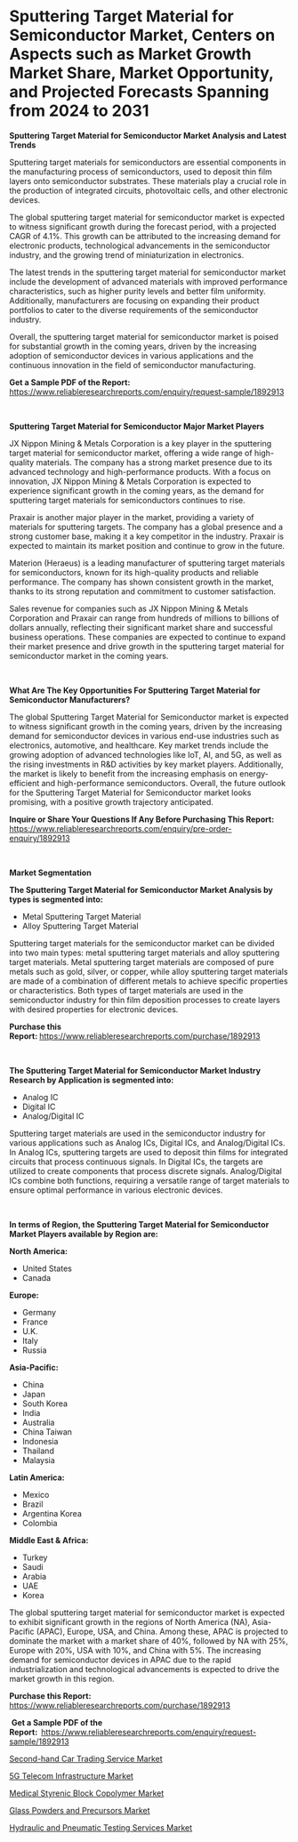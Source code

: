 <p><h1>Sputtering Target Material for Semiconductor Market, Centers on Aspects such as Market Growth Market Share, Market Opportunity, and Projected Forecasts Spanning from 2024 to 2031</h1></p><p><strong>Sputtering Target Material for Semiconductor Market Analysis and Latest Trends</strong></p>
<p><p>Sputtering target materials for semiconductors are essential components in the manufacturing process of semiconductors, used to deposit thin film layers onto semiconductor substrates. These materials play a crucial role in the production of integrated circuits, photovoltaic cells, and other electronic devices.</p><p>The global sputtering target material for semiconductor market is expected to witness significant growth during the forecast period, with a projected CAGR of 4.1%. This growth can be attributed to the increasing demand for electronic products, technological advancements in the semiconductor industry, and the growing trend of miniaturization in electronics.</p><p>The latest trends in the sputtering target material for semiconductor market include the development of advanced materials with improved performance characteristics, such as higher purity levels and better film uniformity. Additionally, manufacturers are focusing on expanding their product portfolios to cater to the diverse requirements of the semiconductor industry.</p><p>Overall, the sputtering target material for semiconductor market is poised for substantial growth in the coming years, driven by the increasing adoption of semiconductor devices in various applications and the continuous innovation in the field of semiconductor manufacturing.</p></p>
<p><strong>Get a Sample PDF of the Report:&nbsp;</strong> <a href="https://www.reliableresearchreports.com/enquiry/request-sample/1892913">https://www.reliableresearchreports.com/enquiry/request-sample/1892913</a></p>
<p>&nbsp;</p>
<p><strong>Sputtering Target Material for Semiconductor Major Market Players</strong></p>
<p><p>JX Nippon Mining & Metals Corporation is a key player in the sputtering target material for semiconductor market, offering a wide range of high-quality materials. The company has a strong market presence due to its advanced technology and high-performance products. With a focus on innovation, JX Nippon Mining & Metals Corporation is expected to experience significant growth in the coming years, as the demand for sputtering target materials for semiconductors continues to rise.</p><p>Praxair is another major player in the market, providing a variety of materials for sputtering targets. The company has a global presence and a strong customer base, making it a key competitor in the industry. Praxair is expected to maintain its market position and continue to grow in the future.</p><p>Materion (Heraeus) is a leading manufacturer of sputtering target materials for semiconductors, known for its high-quality products and reliable performance. The company has shown consistent growth in the market, thanks to its strong reputation and commitment to customer satisfaction.</p><p>Sales revenue for companies such as JX Nippon Mining & Metals Corporation and Praxair can range from hundreds of millions to billions of dollars annually, reflecting their significant market share and successful business operations. These companies are expected to continue to expand their market presence and drive growth in the sputtering target material for semiconductor market in the coming years.</p></p>
<p>&nbsp;</p>
<p><strong>What Are The Key Opportunities For Sputtering Target Material for Semiconductor Manufacturers?</strong></p>
<p><p>The global Sputtering Target Material for Semiconductor market is expected to witness significant growth in the coming years, driven by the increasing demand for semiconductor devices in various end-use industries such as electronics, automotive, and healthcare. Key market trends include the growing adoption of advanced technologies like IoT, AI, and 5G, as well as the rising investments in R&D activities by key market players. Additionally, the market is likely to benefit from the increasing emphasis on energy-efficient and high-performance semiconductors. Overall, the future outlook for the Sputtering Target Material for Semiconductor market looks promising, with a positive growth trajectory anticipated.</p></p>
<p><strong>Inquire or Share Your Questions If Any Before Purchasing This Report:</strong> <a href="https://www.reliableresearchreports.com/enquiry/pre-order-enquiry/1892913">https://www.reliableresearchreports.com/enquiry/pre-order-enquiry/1892913</a></p>
<p>&nbsp;</p>
<p><strong>Market Segmentation</strong></p>
<p><strong>The Sputtering Target Material for Semiconductor Market Analysis by types is segmented into:</strong></p>
<p><ul><li>Metal Sputtering Target Material</li><li>Alloy Sputtering Target Material</li></ul></p>
<p><p>Sputtering target materials for the semiconductor market can be divided into two main types: metal sputtering target materials and alloy sputtering target materials. Metal sputtering target materials are composed of pure metals such as gold, silver, or copper, while alloy sputtering target materials are made of a combination of different metals to achieve specific properties or characteristics. Both types of target materials are used in the semiconductor industry for thin film deposition processes to create layers with desired properties for electronic devices.</p></p>
<p><strong>Purchase this Report:&nbsp;</strong><a href="https://www.reliableresearchreports.com/purchase/1892913">https://www.reliableresearchreports.com/purchase/1892913</a></p>
<p>&nbsp;</p>
<p><strong>The Sputtering Target Material for Semiconductor Market Industry Research by Application is segmented into:</strong></p>
<p><ul><li>Analog IC</li><li>Digital IC</li><li>Analog/Digital IC</li></ul></p>
<p><p>Sputtering target materials are used in the semiconductor industry for various applications such as Analog ICs, Digital ICs, and Analog/Digital ICs. In Analog ICs, sputtering targets are used to deposit thin films for integrated circuits that process continuous signals. In Digital ICs, the targets are utilized to create components that process discrete signals. Analog/Digital ICs combine both functions, requiring a versatile range of target materials to ensure optimal performance in various electronic devices.</p></p>
<p>&nbsp;</p>
<p><strong>In terms of Region, the Sputtering Target Material for Semiconductor Market Players available by Region are:</strong></p>
<p>
    <p> <strong> North America: </strong>
        <ul>
            <li>United States</li>
            <li>Canada</li>
        </ul>
        </p> 
    <p> <strong> Europe: </strong>
        <ul>
            <li>Germany</li>
            <li>France</li>
            <li>U.K.</li>
            <li>Italy</li>
            <li>Russia</li>
        </ul>
        </p> 
    <p> <strong> Asia-Pacific: </strong>
        <ul>
            <li>China</li>
            <li>Japan</li>
            <li>South Korea</li>
            <li>India</li>
            <li>Australia</li>
            <li>China Taiwan</li>
            <li>Indonesia</li>
            <li>Thailand</li>
            <li>Malaysia</li>
        </ul>
        </p> 
    <p> <strong> Latin America: </strong>
        <ul>
            <li>Mexico</li>
            <li>Brazil</li>
            <li>Argentina Korea</li>
            <li>Colombia</li>
        </ul>
        </p> 
    <p> <strong> Middle East & Africa: </strong>
        <ul>
            <li>Turkey</li>
            <li>Saudi</li>
            <li>Arabia</li>
            <li>UAE</li>
            <li>Korea</li>
        </ul>
    </p>
    </p>
<p><p>The global sputtering target material for semiconductor market is expected to exhibit significant growth in the regions of North America (NA), Asia-Pacific (APAC), Europe, USA, and China. Among these, APAC is projected to dominate the market with a market share of 40%, followed by NA with 25%, Europe with 20%, USA with 10%, and China with 5%. The increasing demand for semiconductor devices in APAC due to the rapid industrialization and technological advancements is expected to drive the market growth in this region.</p></p>
<p><strong>Purchase this Report: </strong><a href="https://www.reliableresearchreports.com/purchase/1892913">https://www.reliableresearchreports.com/purchase/1892913</a></p>
<p>&nbsp;<strong>Get a Sample PDF of the Report:&nbsp;&nbsp;</strong><a href="https://www.reliableresearchreports.com/enquiry/request-sample/1892913">https://www.reliableresearchreports.com/enquiry/request-sample/1892913</a></p>
<p><strong></strong></p>
<p><p><a href="https://github.com/pgtimber/Market-Research-Report-List-1/blob/main/second-hand-car-trading-service-market.md">Second-hand Car Trading Service Market</a></p><p><a href="https://github.com/arionmp/Market-Research-Report-List-2/blob/main/5g-telecom-infrastructure-market.md">5G Telecom Infrastructure Market</a></p><p><a href="https://view.publitas.com/reportprime-1/medical-styrenic-block-copolymer-market-analysis-and-market-size-global-industry-overview-market-segmentation-and-forecast-2024-to-2031/">Medical Styrenic Block Copolymer Market</a></p><p><a href="https://frill-swim-3cd.notion.site/Glass-Powders-and-Precursors-Market-Size-Growth-and-Forecast-from-2024-2031-fb038ff9ab6f45f387f9f5c4029faa22">Glass Powders and Precursors Market</a></p><p><a href="https://meowing-lemming-dd3.notion.site/Hydraulic-and-Pneumatic-Testing-Services-Market-Provides-a-Comprehensive-Analysis-Including-a-Macro--475a53d38981421592ceb37dcf416a85">Hydraulic and Pneumatic Testing Services Market</a></p></p>